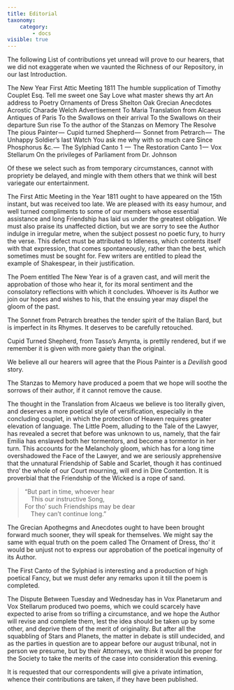 ```yaml
---
title: Editorial
taxonomy:
    category:
        - docs
visible: true
---
```


The following List of contributions yet unread will prove to our hearers, that we did not exaggerate when we vaunted the Richness of our Repository, in our last Introduction.

The New Year
First Attic Meeting 1811
The humble supplication of Timothy Couplet Esq.
Tell me sweet one
Say Love what master shews thy art
An address to Poetry
Ornaments of Dress
Shelton Oak
Grecian Anecdotes
Acrostic
Charade
Welch Advertisement
To Maria
Translation from Alcaeus
Antiques of Paris
To the Swallows on their arrival
To the Swallows on their departure
Sun rise
To the author of the Stanzas on Memory
The Resolve
The pious Painter — 
Cupid turned Shepherd — 
Sonnet from Petrarch — 
The Unhappy Soldier’s last Watch
You ask me why with so much care
Since Phosphorus &c. — 
The Sylphiad Canto 1  — 
The Restoration Canto 1 — 
Vox Stellarum
On the privileges of Parliament from Dr. Johnson

Of these we select such as from temporary circumstances, cannot with propriety be delayed, and mingle with them others that we think will best variegate our entertainment.

The First Attic Meeting in the Year 1811 ought to have appeared on the 15th instant, but was received too late. We are pleased with its easy humour, and well turned compliments to some of our members whose essential assistance and long Friendship has laid us under the greatest obligation. We must also praise its unaffected diction, but we are sorry to see the Author indulge in irregular metre, when the subject possest no poetic fury, to hurry the verse. This defect must be attributed to Idleness, which contents itself with that expression, that comes spontaneously, rather than the best, which sometimes must be sought for. Few writers are entitled to plead the example of Shakespear, in their justification.

The Poem entitled The New Year is of a graven cast, and will merit the approbation of those who hear it, for its moral sentiment and the consolatory reflections with which it concludes. Whoever is its Author we join our hopes and wishes to his, that the ensuing year may dispel the gloom of the past.

The Sonnet from Petrarch breathes the tender spirit of the Italian Bard, but is imperfect in its Rhymes. It deserves to be carefully retouched.

Cupid Turned Shepherd, from Tasso’s Amynta, is prettily rendered, but if we remember it is given with more gaiety than the original.

We believe all our hearers will agree that the Pious Painter is a *Devilish* good story.

The Stanzas to Memory have produced a poem that we hope will soothe the sorrows of their author, if it cannot remove the cause.

The thought in the Translation from Alcaeus we believe is too literally given, and deserves a more poetical style of versification, especially in the concluding couplet, in which the protection of Heaven requires greater elevation of language. The Little Poem, alluding to the Tale of the Lawyer, has revealed a secret that before was unknown to us, namely, that the fair Emilia has enslaved both her tormentors, and become a tormentor in her turn. This accounts for the Melancholy gloom, which has for a long time overshadowed the Face of the Lawyer, and we are seriously apprehensive that the unnatural Friendship of Sable and Scarlet, though it has continued thro’ the whole of our Court mourning, will end in Dire Contention. It is proverbial that the Friendship of the Wicked is a rope of sand.

> “But part in time, whoever hear  
> &emsp;This our instructive Song,  
> For tho’ such Friendships may be dear  
> &emsp;They can’t continue long.”  

The Grecian Apothegms and Anecdotes ought to have been brought forward much sooner, they will speak for themselves. We might say the same with equal truth on the poem called The Ornament of Dress, tho’ it would be unjust not to express our approbation of the poetical ingenuity of its Author.

The First Canto of the Sylphiad is interesting and a production of high poetical Fancy, but we must defer any remarks upon it till the poem is completed.

The Dispute Between Tuesday and Wednesday has in Vox Planetarum and Vox Stellarum produced two poems, which we could scarcely have expected to arise from so trifling a circumstance, and we hope the Author will revise and complete them, lest the idea should be taken up by some other, and deprive them of the merit of originality. But after all the squabbling of Stars and Planets, the matter in debate is still undecided, and as the parties in question are to appear before our august tribunal, not in person we presume, but by their Attorneys, we think it would be proper for the Society to take the merits of the case into consideration this evening.

It is requested that our correspondents will give a private intimation, whence their contributions are taken, if they have been published.